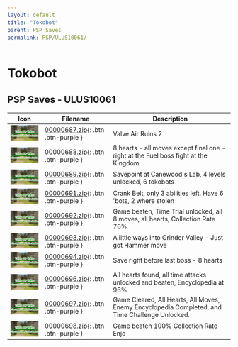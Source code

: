 ```yaml
---
layout: default
title: "Tokobot"
parent: PSP Saves
permalink: PSP/ULUS10061/
---
```

# Tokobot

## PSP Saves - ULUS10061

| Icon | Filename | Description |
|------|----------|-------------|
| ![Tokobot](ICON0.PNG) | [00000687.zip](00000687.zip){: .btn .btn-purple } | Valve Air Ruins 2 |
| ![Tokobot](ICON0.PNG) | [00000688.zip](00000688.zip){: .btn .btn-purple } | 8 hearts - all moves except final one - right at the Fuel boss fight at the Kingdom |
| ![Tokobot](ICON0.PNG) | [00000689.zip](00000689.zip){: .btn .btn-purple } | Savepoint at Canewood's Lab, 4 levels unlocked, 6 tokobots |
| ![Tokobot](ICON0.PNG) | [00000691.zip](00000691.zip){: .btn .btn-purple } | Crank Belt, only 3 abilities left. Have 6 'bots, 2 where stolen |
| ![Tokobot](ICON0.PNG) | [00000692.zip](00000692.zip){: .btn .btn-purple } | Game beaten, Time Trial unlocked, all 8 moves, all hearts, Collection Rate 76% |
| ![Tokobot](ICON0.PNG) | [00000693.zip](00000693.zip){: .btn .btn-purple } | A little ways into Grinder Valley - Just got Hammer move |
| ![Tokobot](ICON0.PNG) | [00000694.zip](00000694.zip){: .btn .btn-purple } | Save right before last boss - 8 hearts |
| ![Tokobot](ICON0.PNG) | [00000696.zip](00000696.zip){: .btn .btn-purple } | All hearts found, all time attacks unlocked and beaten, Encyclopedia at 96% |
| ![Tokobot](ICON0.PNG) | [00000697.zip](00000697.zip){: .btn .btn-purple } | Game Cleared, All Hearts, All Moves, Enemy Encyclopedia Completed, and Time Challenge Unlocked. |
| ![Tokobot](ICON0.PNG) | [00000698.zip](00000698.zip){: .btn .btn-purple } | Game beaten 100% Collection Rate Enjo |
